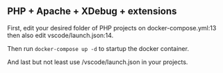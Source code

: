 ## PHP + Apache + XDebug + extensions

First, edit your desired folder of PHP projects on docker-compose.yml:13 then also edit vscode/launch.json:14.

Then run `docker-compose up -d` to startup the docker container.

And last but not least use /vscode/launch.json in your projects.